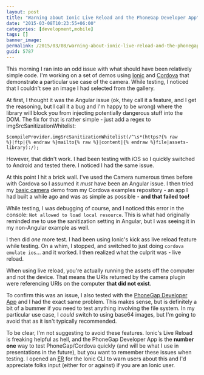 ```yaml
---
layout: post
title: "Warning about Ionic Live Reload and the PhoneGap Developer App"
date: "2015-03-08T10:23:55+06:00"
categories: [development,mobile]
tags: []
banner_image: 
permalink: /2015/03/08/warning-about-ionic-live-reload-and-the-phonegap-developer-app
guid: 5787
---
```


This morning I ran into an odd issue with what should have been relatively simple code. I'm working on a set of demos using <a href="http://www.ionicframework.com">Ionic</a> and <a href="http://cordova.apache.org">Cordova</a> that demonstrate a particular use case of the camera. While testing, I noticed that I couldn't see an image I had selected from the gallery.

<!--more-->

At first, I thought it was the Angular issue (ok, they call it a feature, and I get the reasoning, but I call it a bug and I'm happy to be wrong) where the library will block you from injecting potentially dangerous stuff into the DOM. The fix for that is rather simple - just add a regex to imgSrcSanitizationWhitelist:

<pre><code class="language-javascript">$compileProvider.imgSrcSanitizationWhitelist(/^\s*(https?{% raw %}|ftp|{% endraw %}mailto{% raw %}|content|{% endraw %}file|assets-library):/);</code></pre>

However, that didn't work. I had been testing with iOS so I quickly switched to Android and tested there. I noticed I had the same issue. 

At this point I hit a brick wall. I've used the Camera numerous times before with Cordova so I assumed it <i>must</i> have been an Angular issue. I then tried my <a href="https://github.com/cfjedimaster/Cordova-Examples/tree/master/basic_camera">basic camera</a> demo from my Cordova examples repository - an app I had built a while ago and was as simple as possible - <strong>and that failed too!</strong>

While testing, I was debugging of course, and I noticed this error in the console: <code>Not allowed to load local resource</code>. This is what had originally reminded me to use the sanitization setting in Angular, but I was seeing it in my non-Angular example as well. 

I then did <i>one</i> more test. I had been using Ionic's kick ass live reload feature while testing. On a whim, I stopped, and switched to just doing <code>cordova emulate ios</code>... and it worked. I then realized what the culprit was - live reload. 

When using live reload, you're actually running the assets off the computer and not the device. That means the URIs returned by the camera plugin were referencing URIs on the computer <strong>that did not exist</strong>.

To confirm this was an issue, I also tested with the <a href="http://app.phonegap.com/">PhoneGap Developer App</a> and I had the exact same problem. This makes sense, but is definitely a bit of a bummer if you need to test anything involving the file system. In my particular use case, I <i>could</i> switch to using base64 images, but I'm going to avoid that as it isn't typically recommended. 

To be clear, I'm not suggesting to avoid these features. Ionic's Live Reload is freaking helpful as hell, and the PhoneGap Developer App is the <strong>number one</strong> way to test PhoneGap/Cordova quickly (and will be what I use in presentations in the future), but you want to remember these issues when testing. I opened an <a href="https://github.com/driftyco/ionic-cli/issues/287">ER</a> for the Ionic CLI to warn users about this and I'd appreciate folks input (either for or against) if you are an Ionic user.